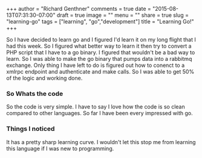 +++
author = "Richard Genthner"
comments = true
date = "2015-08-13T07:31:30-07:00"
draft = true
image = ""
menu = ""
share = true
slug = "learning-go"
tags = ["learning", "go","development"]
title = "Learning Go!"
+++

So I have decided to learn go and I figured I'd learn it on my long flight that I had this week.
So I figured what better way to learn it then try to convert a PHP script that I have to a go binary.
I figured that wouldn't be a bad way to learn. So I was able to make the go binary that pumps data into
a rabbitmq exchange. Only thing I have left to do is figured out how to conenct to a xmlrpc endpoint and authenticate
and make calls. So I was able to get 50% of the logic and working done.


### So Whats the code
So the code is very simple. I have to say I love how the code is so clean compared to other languages. So far I have been every impressed with go.

### Things I noticed
It has a pretty sharp learning curve. I wouldn't let this stop me from learning this language if I was new to programming. 
